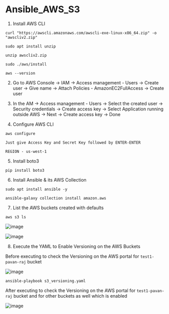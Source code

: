 # Ansible_AWS_S3

1. Install AWS CLI
```
curl "https://awscli.amazonaws.com/awscli-exe-linux-x86_64.zip" -o "awscliv2.zip"

sudo apt install unzip

unzip awscliv2.zip

sudo ./aws/install

aws --version
```


2. Go to AWS Console -> IAM -> Access management - Users -> Create user -> Give name -> Attach Policies - AmazonEC2FullAccess -> Create user


3. In the AM -> Access management - Users -> Select the created user -> Security credentials -> Create access key -> Select Application running outside AWS -> Next -> Create access key -> Done 


4. Configure AWS CLI
```
aws configure
```
`Just give Access Key and Secret Key followed by ENTER-ENTER`

`REGION - us-west-1`


5. Install boto3

```
pip install boto3
```

6. Install Ansible & its AWS Collection
```
sudo apt install ansible -y
```
```
ansible-galaxy collection install amazon.aws
```

7. List the AWS buckets created with defaults
```
aws s3 ls
```
![image](https://github.com/user-attachments/assets/5841c16f-8b7c-4741-82d5-db85079b475c)

![image](https://github.com/user-attachments/assets/4af6af00-8e19-4e07-9f8b-59cc04ce4df4)


8. Execute the YAML to Enable Versioning on the AWS Buckets

Before executing to check the Versioning on the AWS portal for `test1-pavan-raj` bucket

![image](https://github.com/user-attachments/assets/7f586a70-8aa5-4ab2-9639-d029dcfdacd6)

```
ansible-playbook s3_versioning.yaml
```
After executing to check the Versioning on the AWS portal for `test1-pavan-raj` bucket and for other buckets as well which is enabled 

![image](https://github.com/user-attachments/assets/76b479cd-cbfb-4114-aa57-d522fcc43273)
